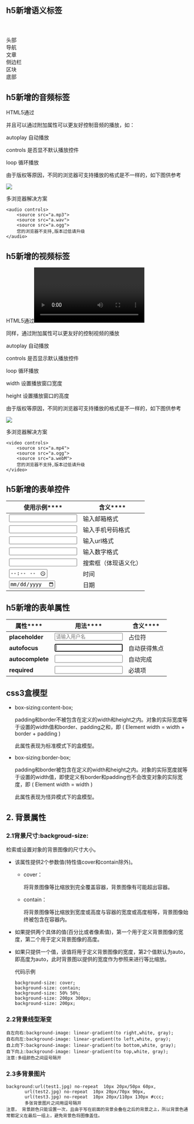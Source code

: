 ## h5新增语义标签

<header></header> 头部

<nav></nav> 导航

<article></article> 文章

<aside></aside>  侧边栏

<section></section> 区块

<footer></footer> 底部

## h5新增的音频标签

HTML5通过<audio>标签来解决音频播放的问题             

并且可以通过附加属性可以更友好控制音频的播放，如：

autoplay 自动播放

controls 是否显不默认播放控件

loop 循环播放

由于版权等原因，不同的浏览器可支持播放的格式是不一样的，如下图供参考		

 <img  src="media/a1.jpg">

多浏览器解决方案

```
<audio controls>
	<source src="a.mp3">
	<source src="a.wav">
	<source src="a.ogg">
	您的浏览器不支持,版本过低请升级
</audio>
```

## h5新增的视频标签

HTML5通过<video>标签来解决音频播放的问题

同样，通过附加属性可以更友好的控制视频的播放

autoplay 自动播放

controls 是否显示默认播放控件

loop 循环播放

width 设置播放窗口宽度

height 设置播放窗口的高度

由于版权等原因，不同的浏览器可支持播放的格式是不一样的，如下图供参考

<img src="media/a2.jpg">

多浏览器解决方案

```
<video controls>
	<source src="a.mp4">
	<source src="a.ogg">
	<source src="a.webM">
	您的浏览器不支持,版本过低请升级
</video>
```

## h5新增的表单控件

| **使用示例******          | **含义****** |
| --------------------- | ---------- |
| <input type="email">  | 输入邮箱格式     |
| <input type="tel">    | 输入手机号码格式   |
| <input type="url">    | 输入url格式    |
| <input type="number"> | 输入数字格式     |
| <input type="search"> | 搜索框（体现语义化） |
| <input type="time">   | 时间         |
| <input type="date">   | 日期         |

##  h5新增的表单属性

| **属性******       | **用法******                               | **含义****** |
| ---------------- | ---------------------------------------- | ---------- |
| **placeholder**  | <input type="text" placeholder="请输入用户名"> | 占位符        |
| **autofocus**    | <input type="text" autofocus>            | 自动获得焦点     |
| **autocomplete** | <input type="text"  autocomplete="off">  | 自动完成       |
| **required**     | <input type="text" required>             | 必填项        |

## css3盒模型

- box-sizing:content-box;

  padding和border不被包含在定义的width和height之内。对象的实际宽度等于设置的width值和border、padding之和，即 ( Element width = width + border + padding ) 

  此属性表现为标准模式下的盒模型。 

- box-sizing:border-box; 

  padding和border被包含在定义的width和height之内。对象的实际宽度就等于设置的width值，即使定义有border和padding也不会改变对象的实际宽度，即 ( Element width = width ) 

  此属性表现为怪异模式下的盒模型。 

## 2. 背景属性

### 2.1背景尺寸:backgroud-size:

检索或设置对象的背景图像的尺寸大小。

- 该属性提供2个参数值(特性值cover和contain除外)。 

  - cover： 

    将背景图像等比缩放到完全覆盖容器，背景图像有可能超出容器。 

  - contain： 

    将背景图像等比缩放到宽度或高度与容器的宽度或高度相等，背景图像始终被包含在容器内。 

- 如果提供两个具体的值(百分比或者像素值)，第一个用于定义背景图像的宽度，第二个用于定义背景图像的高度。 

- 如果只提供一个值，该值将用于定义背景图像的宽度，第2个值默认为auto，即高度为auto，此时背景图以提供的宽度作为参照来进行等比缩放。

  代码示例

  ```
  background-size: cover;
  background-size: contain;
  background-size: 50% 50%;
  background-size: 200px 300px;
  background-size: 200px;
  ```

### 2.2背景线型渐变

```
自左向右:background-image: linear-gradient(to right,white, gray);
自右向左:background-image: linear-gradient(to left,white, gray);
自上向下:background-image: linear-gradient(to bottom,white, gray);
自下向上:background-image: linear-gradient(to top,white, gray);
注意:多组颜色之间逗号隔开
```

### 2.3多背景图片

```
background:url(test1.jpg) no-repeat  10px 20px/50px 60px,
	   url(test2.jpg) no-repeat  10px 20px/70px 90px,
	   url(test3.jpg) no-repeat  10px 20px/110px 130px #ccc;
	   多张背景图片之间用逗号隔开
注意， 背景颜色只能设置一次，且由于写在前面的背景会叠在之后的背景之上，所以背景色通常都定义在最后一组上，避免背景色将图像盖住。
```